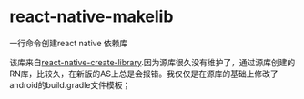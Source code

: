 # react-native-makelib
一行命令创建react native 依赖库

该库来自[react-native-create-library](https://github.com/frostney/react-native-create-library).因为源库很久没有维护了，通过源库创建的RN库，比较久，在新版的AS上总是会报错。我仅仅是在源库的基础上修改了android的build.gradle文件模板；
